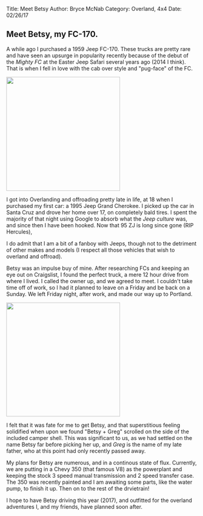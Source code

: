Title: Meet Betsy
Author: Bryce McNab
Category: Overland, 4x4
Date: 02/26/17

## Meet Betsy, my FC-170.
A while ago I purchased a 1959 Jeep FC-170. These trucks are pretty rare and have seen an upsurge in popularity recently because of the debut of the _Mighty FC_ at the Easter Jeep Safari several years ago (2014 I think). That is when I fell in love with the cab over style and "pug-face" of the FC.

<img src="https://i.imgur.com/BpKyDAs.jpg" width="300">

I got into Overlanding and offroading pretty late in life, at 18 when I purchased my first car: a 1995 Jeep Grand Cherokee. I picked up the car in Santa Cruz and drove her home over 17, on completely bald tires. I spent the majority of that night using Google to absorb what the _Jeep culture_ was, and since then I have been hooked. Now that 95 ZJ is long since gone (RIP Hercules), 

I do admit that I am a bit of a fanboy with Jeeps, though not to the detriment of other makes and models (I respect all those vehicles that wish to overland and offroad). 

Betsy was an impulse buy of mine. After researching FCs and keeping an eye out on Craigslist, I found the perfect truck, a mere 12 hour drive from where I lived. I called the owner up, and we agreed to meet. I couldn't take time off of work, so I had it planned to leave on a Friday and be back on a Sunday. We left Friday night, after work, and made our way up to Portland. 

<img src="https://i.imgur.com/tkAR9SM.jpg" width="300">

I felt that it was fate for me to get Betsy, and that superstitious feeling solidified when upon we found "Betsy + Greg" scrolled on the side of the included camper shell. This was significant to us, as we had settled on the name Betsy far before picking her up, and _Greg_ is the name of my late father, who at this point had only recently passed away.

My plans for Betsy are numerous, and in a continous state of flux. Currently, we are putting in a Chevy 350 (that famous V8) as the powerplant and keeping the stock 3 speed manual transmission and 2 speed transfer case. The 350 was recently painted and I am awaiting some parts, like the water pump, to finish it up. Then on to the rest of the drvietrain!

I hope to have Betsy driving this year (2017), and outfitted for the overland adventures I, and my friends, have planned soon after.
